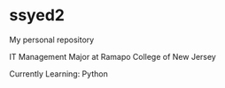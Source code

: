 # ssyed2
My personal repository


IT Management Major at Ramapo College of New Jersey

Currently Learning:
Python
